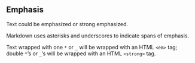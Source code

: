 ## Emphasis

Text could be emphasized or strong emphasized.

Markdown uses asterisks and underscores to indicate spans of emphasis.

Text wrapped with one `*` or `_` will be wrapped with an HTML `<em>` tag; double `*`’s or `_`’s will be wrapped with an HTML `<strong>` tag.
